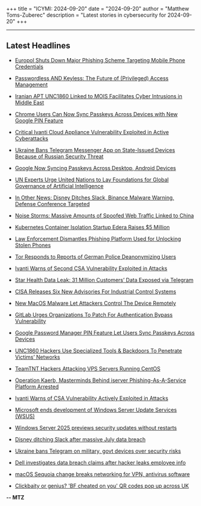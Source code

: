 +++
title = "ICYMI: 2024-09-20"
date = "2024-09-20"
author = "Matthew Toms-Zuberec"
description = "Latest stories in cybersecurity for 2024-09-20"
+++

---------------------------------------------------------------------------
## Latest Headlines
- [Europol Shuts Down Major Phishing Scheme Targeting Mobile Phone Credentials](https://thehackernews.com/2024/09/europol-shuts-down-major-phishing.html)

- [Passwordless AND Keyless: The Future of (Privileged) Access Management](https://thehackernews.com/2024/09/passwordless-and-keyless-future-of.html)

- [Iranian APT UNC1860 Linked to MOIS Facilitates Cyber Intrusions in Middle East](https://thehackernews.com/2024/09/iranian-apt-unc1860-linked-to-mois.html)

- [Chrome Users Can Now Sync Passkeys Across Devices with New Google PIN Feature](https://thehackernews.com/2024/09/chrome-users-can-now-sync-passkeys.html)

- [Critical Ivanti Cloud Appliance Vulnerability Exploited in Active Cyberattacks](https://thehackernews.com/2024/09/critical-ivanti-cloud-appliance.html)

- [Ukraine Bans Telegram Messenger App on State-Issued Devices Because of Russian Security Threat](https://www.securityweek.com/ukraine-bans-telegram-messenger-app-on-state-issued-devices-because-of-russian-security-threat/)

- [Google Now Syncing Passkeys Across Desktop, Android Devices](https://www.securityweek.com/google-now-syncing-passkeys-across-desktop-android-devices/)

- [UN Experts Urge United Nations to Lay Foundations for Global Governance of Artificial Intelligence](https://www.securityweek.com/un-experts-urge-united-nations-to-lay-foundations-for-global-governance-of-artificial-intelligence/)

- [In Other News: Disney Ditches Slack, Binance Malware Warning, Defense Conference Targeted](https://www.securityweek.com/in-other-news-disney-ditches-slack-binance-malware-warning-defense-conference-targeted/)

- [Noise Storms: Massive Amounts of Spoofed Web Traffic Linked to China](https://www.securityweek.com/noise-storms-massive-amounts-of-spoofed-web-traffic-linked-to-china/)

- [Kubernetes Container Isolation Startup Edera Raises $5 Million](https://www.securityweek.com/kubernetes-container-isolation-startup-edera-raises-5-million/)

- [Law Enforcement Dismantles Phishing Platform Used for Unlocking Stolen Phones](https://www.securityweek.com/law-enforcement-dismantles-phishing-platform-used-for-unlocking-stolen-phones/)

- [Tor Responds to Reports of German Police Deanonymizing Users](https://www.securityweek.com/tor-responds-to-reports-of-german-police-deanonymizing-users/)

- [Ivanti Warns of Second CSA Vulnerability Exploited in Attacks](https://www.securityweek.com/ivanti-warns-of-second-csa-vulnerability-exploited-in-attacks/)

- [Star Health Data Leak: 31 Million Customers’ Data Exposed via Telegram](https://cybersecuritynews.com/star-health-data-leak/)

- [CISA Releases Six New Advisories For Industrial Control Systems](https://cybersecuritynews.com/cisa-industrial-control-systems-advisories/)

- [New MacOS Malware Let Attackers Control The Device Remotely](https://cybersecuritynews.com/macos-malware-control-device-remotely/)

- [GitLab Urges Organizations To Patch For Authentication Bypass Vulnerability](https://cybersecuritynews.com/gitlab-authentication-bypass-vulnerability/)

- [Google Password Manager PIN Feature Let Users Sync Passkeys Across Devices](https://cybersecuritynews.com/google-password-manager-pin-feature/)

- [UNC1860 Hackers Use Specialized Tools & Backdoors To Penetrate Victims’ Networks](https://cybersecuritynews.com/specialised-hacking-tools-to-penetrate-victims-networks/)

- [TeamTNT Hackers Attacking VPS Servers Running CentOS](https://cybersecuritynews.com/vps-servers-running-centos-under-attack/)

- [Operation Kaerb, Masterminds Behind iserver Phishing-As-A-Service Platform Arrested](https://cybersecuritynews.com/operation-kaerb-masterminds/)

- [Ivanti Warns of CSA Vulnerability Actively Exploited in Attacks](https://cybersecuritynews.com/csa-vulnerability-actively-exploited/)

- [Microsoft ends development of Windows Server Update Services (WSUS)](https://www.bleepingcomputer.com/news/microsoft/microsoft-officially-deprecates-windows-server-update-services-wsus/)

- [Windows Server 2025 previews security updates without restarts](https://www.bleepingcomputer.com/news/microsoft/windows-server-2025-hotpatching-in-public-preview-installs-security-updates-without-restarts/)

- [Disney ditching Slack after massive July data breach](https://www.bleepingcomputer.com/news/security/disney-ditching-slack-after-massive-july-data-breach/)

- [Ukraine bans Telegram on military, govt devices over security risks](https://www.bleepingcomputer.com/news/security/ukraine-bans-telegram-on-military-govt-devices-over-security-risks/)

- [Dell investigates data breach claims after hacker leaks employee info](https://www.bleepingcomputer.com/news/security/dell-investigates-data-breach-claims-after-hacker-leaks-employee-info/)

- [macOS Sequoia change breaks networking for VPN, antivirus software](https://www.bleepingcomputer.com/news/apple/macos-sequoia-change-breaks-networking-for-vpn-antivirus-software/)

- [Clickbaity or genius? 'BF cheated on you' QR codes pop up across UK](https://www.bleepingcomputer.com/news/security/clickbaity-or-genius-bf-cheated-on-you-qr-codes-pop-up-across-uk/)

**-- MTZ**